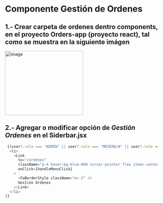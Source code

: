 # Componente Gestión de Ordenes

## 1.- Crear carpeta de ordenes dentro components, en el proyecto Orders-app (proyecto react), tal como se muestra en la siguiente imágen

<img width="257" height="212" alt="image" src="https://github.com/user-attachments/assets/20cb943a-30cf-49d3-81ee-f0f9d2c6afb7" />

## 2.- Agregar o modificar opción de *Gestión Ordenes* en el Siderbar.jsx

```JavaScript
 {(user?.role === "ADMIN" || user?.role === "MESERO/A" || user?.role === "COCINERO" || user?.role === "CAJERO") && (
  <li>
    <Link
      to="/ordenes"
      className="p-4 hover:bg-blue-800 cursor-pointer flex items-center"
      onClick={handleMenuClick}
    >
      <FaBorderStyle className="mr-2" />
      Gestión Ordenes
    </Link>
  </li>
)}

```


